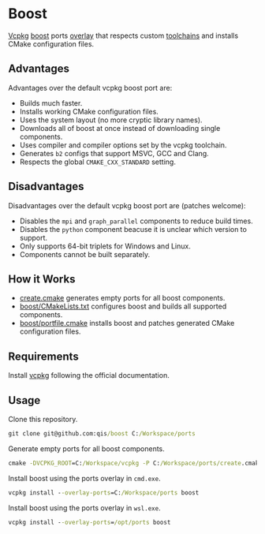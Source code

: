 # Boost
[Vcpkg][vcpkg] [boost][boost] ports [overlay][overlay] that respects custom
[toolchains][toolchains] and installs CMake configuration files.

## Advantages
Advantages over the default vcpkg boost port are:

- Builds much faster.
- Installs working CMake configuration files.
- Uses the system layout (no more cryptic library names).
- Downloads all of boost at once instead of downloading single components.
- Uses compiler and compiler options set by the vcpkg toolchain.
- Generates `b2` configs that support MSVC, GCC and Clang.
- Respects the global `CMAKE_CXX_STANDARD` setting.

## Disadvantages
Disadvantages over the default vcpkg boost port are (patches welcome):

- Disables the `mpi` and `graph_parallel` components to reduce build times.
- Disables the `python` component beacuse it is unclear which version to support.
- Only supports 64-bit triplets for Windows and Linux.
- Components cannot be built separately.

## How it Works
- [create.cmake](create.cmake) generates empty ports for all boost components.
- [boost/CMakeLists.txt](boost/CMakeLists.txt) configures boost and builds all supported components.
- [boost/portfile.cmake](boost/portfile.cmake) installs boost and patches generated CMake configuration files.

## Requirements
Install [vcpkg](https://github.com/microsoft/vcpkg) following the official documentation.

## Usage
Clone this repository.

```cmd
git clone git@github.com:qis/boost C:/Workspace/ports
```

Generate empty ports for all boost components.

```cmd
cmake -DVCPKG_ROOT=C:/Workspace/vcpkg -P C:/Workspace/ports/create.cmake
```

Install boost using the ports overlay in `cmd.exe`.

```cmd
vcpkg install --overlay-ports=C:/Workspace/ports boost
```

Install boost using the ports overlay in `wsl.exe`.

```cmd
vcpkg install --overlay-ports=/opt/ports boost
```

[boost]: https://www.boost.org/
[vcpkg]: https://github.com/microsoft/vcpkg
[overlay]: https://github.com/microsoft/vcpkg/blob/master/docs/specifications/ports-overlay.md
[toolchains]: https://github.com/qis/toolchains
